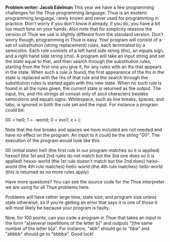 <b>Problem writer: Jacob Edelman</b>
This year we have a few programming challenges for the Thue programming language. Thue is an esoteric programming language, rarely known and never used for programming in practice. Don't worry if you don't know it already, if you do, you have a bit too much time on your hands. Also note that for simplicity reasons the version of Thue we use is slightly different from the standard version. Don't worry though, programming in Thue is easy. Your program will consist of a set of substitution (string replacement) rules, each terminated by a semicolon. Each rule consists of a left hand side string (lhs), an equals sign, and a right hand side string (rhs). A program will take an input string and set the state equal to that, and then search through the substitution rules, starting from the first one you give it, for any rules with an lhs that appears in the state. When such a rule is found, the first appearance of the lhs in the state is replaced with the rhs of that rule and the search through the substitution rules is started again with this new state. When no such rule is found in all the rules given, the current state is returned as the output. The input, lhs, and rhs strings all consist only of ascii characters besides semicolons and equals signs. Whitespace, such as line breaks, spaces, and tabs, is ignored in both the rule set and the input. For instance a program could be:

00 = he0;
1 = -world;
0 = xxo1;
x = l;

Note that the line breaks and spaces we have included are not needed and have no effect on
the program. An input to it could be the string "00". The execution of the program
would look like this:

00 (initial state)
he0 (the first rule in our program matches so it is applied)
hexxo1 (the 1st and 2nd rules do not match but the 3rd one does so it is applied)
hexxo-world (the 1st rule doesn't match but the 2nd does)
helxo-world (the 4th rule matches)
hello-world (the 4th rule matches)
hello-world (this is returned as no more rules apply)

Have more questions? You can see the source code for the Thue interpreter we are using for all Thue problems here.

Problems will have rather large time, state size, and program size unless state otherwise, so if you're getting an error that says it is one of those it will most likely be because your program is faulty.

Now, for 100 points, can you code a program in Thue that takes an input in the form "a[several repetitions of the letter b]" and outputs "[the same number of the letter b]a". For instance, "abb" should go to "bba" and "abbbb" should go to "bbbba". Good luck!
